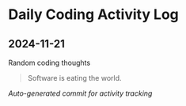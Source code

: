 # Daily Coding Activity Log

## 2024-11-21

Random coding thoughts

> Software is eating the world.

*Auto-generated commit for activity tracking*
